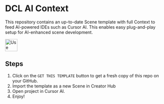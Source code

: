 # DCL AI Context

This repository contains an up-to-date Scene template with full Context to feed AI-powered IDEs such as Cursor AI. This enables easy plug-and-play setup for AI-enhanced scene development.

<a href="https://github.com/drkrillo/dcl-ai-context/generate" target="_blank">
  <img src="https://cdn.jsdelivr.net/npm/simple-icons@v11/icons/decentraland.svg" alt="Use This Template!" width="40">
</a>

## Steps

1. Click on the `GET THIS TEMPLATE` button to get a fresh copy of this repo on your GitHub.
2. Import the template as a new Scene in Creator Hub
3. Open project in Cursor AI.
4. Enjoy!